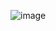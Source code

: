 ![image](https://user-images.githubusercontent.com/36548759/194868419-1c13d4f6-b788-4d42-8b6d-f767ab61ed46.png)
